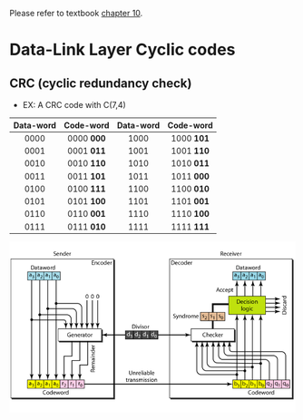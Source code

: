 Please refer to textbook [chapter 10](https://github.com/cnchenpu/data-comm/blob/master/ppt/Ch10-Forouzan.ppt).

# Data-Link Layer Cyclic codes
## CRC (cyclic redundancy check)
- EX: A CRC code with C(7,4)

|Data-word|Code-word|Data-word|Code-word|
|:----:|:----:|:----:|:----:|
|0000|0000 <b>000</b>|1000|1000 <b>101</b>|
|0001|0001 <b>011</b>|1001|1001 <b>110</b>|
|0010|0010 <b>110</b>|1010|1010 <b>011</b>|
|0011|0011 <b>101</b>|1011|1011 <b>000</b>|
|0100|0100 <b>111</b>|1100|1100 <b>010</b>|
|0101|0101 <b>100</b>|1101|1101 <b>001</b>|
|0110|0110 <b>001</b>|1110|1110 <b>100</b>|
|0111|0111 <b>010</b>|1111|1111 <b>111</b>|

![](fig/CRC.png)

